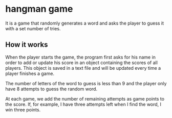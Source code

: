 # hangman game

It is a game that randomly generates a word and asks the player to guess it with a set number of tries. 

## How it works

When the player starts the game, the program first asks for his name in order to add or update his score in an object containing the scores of all players. This object is saved in a text file and will be updated every time a player finishes a game.

The number of letters of the word to guess is less than 9 and the player only have 8 attempts to guess the random word.

At each game, we add the number of remaining attempts as game points to the score. If, for example, I have three attempts left when I find the word, I win three points.